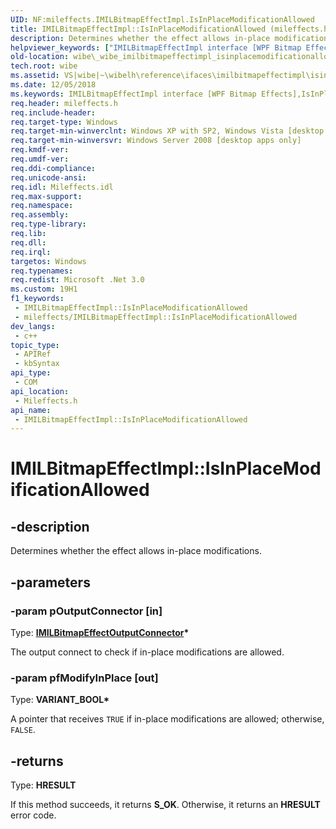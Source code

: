 ```yaml
---
UID: NF:mileffects.IMILBitmapEffectImpl.IsInPlaceModificationAllowed
title: IMILBitmapEffectImpl::IsInPlaceModificationAllowed (mileffects.h)
description: Determines whether the effect allows in-place modifications.
helpviewer_keywords: ["IMILBitmapEffectImpl interface [WPF Bitmap Effects]","IsInPlaceModificationAllowed method","IMILBitmapEffectImpl.IsInPlaceModificationAllowed","IMILBitmapEffectImpl::IsInPlaceModificationAllowed","IsInPlaceModificationAllowed","IsInPlaceModificationAllowed method [WPF Bitmap Effects]","IsInPlaceModificationAllowed method [WPF Bitmap Effects]","IMILBitmapEffectImpl interface","_wibe_imilbitmapeffectimpl_isinplacemodificationallowed","mileffects/IMILBitmapEffectImpl::IsInPlaceModificationAllowed","wibe._wibe_imilbitmapeffectimpl_isinplacemodificationallowed"]
old-location: wibe\_wibe_imilbitmapeffectimpl_isinplacemodificationallowed.htm
tech.root: wibe
ms.assetid: VS|wibe|~\wibelh\reference\ifaces\imilbitmapeffectimpl\isinplacemodificationallowed.htm
ms.date: 12/05/2018
ms.keywords: IMILBitmapEffectImpl interface [WPF Bitmap Effects],IsInPlaceModificationAllowed method, IMILBitmapEffectImpl.IsInPlaceModificationAllowed, IMILBitmapEffectImpl::IsInPlaceModificationAllowed, IsInPlaceModificationAllowed, IsInPlaceModificationAllowed method [WPF Bitmap Effects], IsInPlaceModificationAllowed method [WPF Bitmap Effects],IMILBitmapEffectImpl interface, _wibe_imilbitmapeffectimpl_isinplacemodificationallowed, mileffects/IMILBitmapEffectImpl::IsInPlaceModificationAllowed, wibe._wibe_imilbitmapeffectimpl_isinplacemodificationallowed
req.header: mileffects.h
req.include-header: 
req.target-type: Windows
req.target-min-winverclnt: Windows XP with SP2, Windows Vista [desktop apps only]
req.target-min-winversvr: Windows Server 2008 [desktop apps only]
req.kmdf-ver: 
req.umdf-ver: 
req.ddi-compliance: 
req.unicode-ansi: 
req.idl: Mileffects.idl
req.max-support: 
req.namespace: 
req.assembly: 
req.type-library: 
req.lib: 
req.dll: 
req.irql: 
targetos: Windows
req.typenames: 
req.redist: Microsoft .Net 3.0
ms.custom: 19H1
f1_keywords:
 - IMILBitmapEffectImpl::IsInPlaceModificationAllowed
 - mileffects/IMILBitmapEffectImpl::IsInPlaceModificationAllowed
dev_langs:
 - c++
topic_type:
 - APIRef
 - kbSyntax
api_type:
 - COM
api_location:
 - Mileffects.h
api_name:
 - IMILBitmapEffectImpl::IsInPlaceModificationAllowed
---
```


# IMILBitmapEffectImpl::IsInPlaceModificationAllowed


## -description

Determines whether the effect allows in-place modifications.

## -parameters

### -param pOutputConnector [in]

Type: <b><a href="/previous-versions/windows/desktop/api/mileffects/nn-mileffects-imilbitmapeffectoutputconnector">IMILBitmapEffectOutputConnector</a>*</b>

The output connect to check if in-place modifications are allowed.

### -param pfModifyInPlace [out]

Type: <b>VARIANT_BOOL*</b>

A pointer that receives <code>TRUE</code> if in-place modifications are allowed; otherwise, <code>FALSE</code>.

## -returns

Type: <b>HRESULT</b>

If this method succeeds, it returns <b xmlns:loc="http://microsoft.com/wdcml/l10n">S_OK</b>. Otherwise, it returns an <b xmlns:loc="http://microsoft.com/wdcml/l10n">HRESULT</b> error code.

